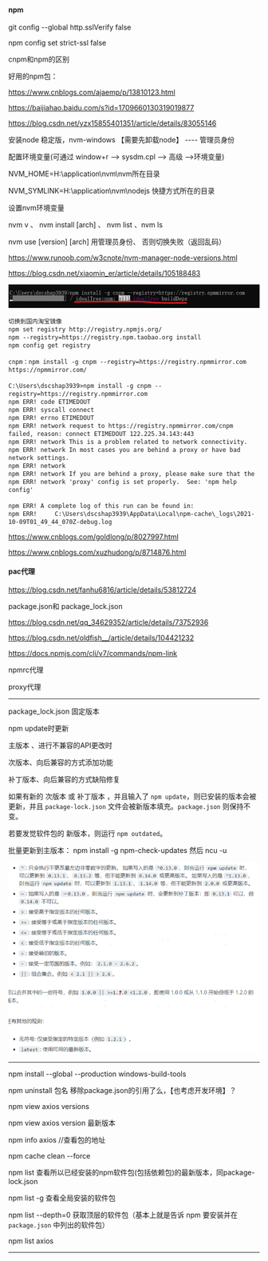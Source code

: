 #### npm
git config --global http.sslVerify false

npm config set strict-ssl false

cnpm和npm的区别

好用的npm包：

https://www.cnblogs.com/ajaemp/p/13810123.html

https://baijiahao.baidu.com/s?id=1709660130319019877

https://blog.csdn.net/yzx15855401351/article/details/83055146


安装node 稳定版，nvm-windows 【需要先卸载node】  ---- 管理员身份

配置环境变量(可通过 window+r —> sysdm.cpl —> 高级 —>环境变量)

 NVM_HOME=H:\application\nvm\nvm所在目录

 NVM_SYMLINK=H:\application\nvm\nodejs 快捷方式所在的目录

设置nvm环境变量

nvm v   、   nvm install <version> [arch] 、 nvm list <available>、nvm ls

nvm use [version] [arch] 用管理员身份、 否则切换失败（返回乱码）

https://www.runoob.com/w3cnote/nvm-manager-node-versions.html

https://blog.csdn.net/xiaomin_er/article/details/105188483

![logo](./images/npm_err1.png ':size=WIDTHxHEIGHT')

    切换到国内淘宝镜像
    npm set registry http://registry.npmjs.org/
    npm --registry=https://registry.npm.taobao.org install
    npm config get registry

    cnpm：npm install -g cnpm --registry=https://registry.npmmirror.com
    https://npmmirror.com/    
   
    C:\Users\dscshap3939>npm install -g cnpm --registry=https://registry.npmmirror.com
    npm ERR! code ETIMEDOUT
    npm ERR! syscall connect
    npm ERR! errno ETIMEDOUT
    npm ERR! network request to https://registry.npmmirror.com/cnpm failed, reason: connect ETIMEDOUT 122.225.34.143:443
    npm ERR! network This is a problem related to network connectivity.
    npm ERR! network In most cases you are behind a proxy or have bad network settings.
    npm ERR! network
    npm ERR! network If you are behind a proxy, please make sure that the
    npm ERR! network 'proxy' config is set properly.  See: 'npm help config'

    npm ERR! A complete log of this run can be found in:
    npm ERR!     C:\Users\dscshap3939\AppData\Local\npm-cache\_logs\2021-10-09T01_49_44_070Z-debug.log


https://www.cnblogs.com/goldlong/p/8027997.html

https://www.cnblogs.com/xuzhudong/p/8714876.html

#### pac代理

https://blog.csdn.net/fanhu6816/article/details/53812724

package.json和 package_lock.json

https://blog.csdn.net/qq_34629352/article/details/73752936

https://blog.csdn.net/oldfish__/article/details/104421232

https://docs.npmjs.com/cli/v7/commands/npm-link

npmrc代理

proxy代理

------------------------------------

package_lock.json 固定版本

npm update时更新

主版本  、进行不兼容的API更改时

次版本、向后兼容的方式添加功能

补丁版本、向后兼容的方式缺陷修复

如果有新的  次版本  或  补丁版本 ，并且输入了 `npm update`，则已安装的版本会被更新，并且 `package-lock.json` 文件会被新版本填充。`package.json` 则保持不变。

若要发觉软件包的  新版本，则运行 `npm outdated`。

批量更新到主版本： npm install -g npm-check-updates       然后  ncu  -u

![image-20211022142854866](./images/npm版本说明.png)

------------------------------

npm install --global --production windows-build-tools

npm uninstall 包名  移除package.json的引用了么，【也考虑开发环境】？

npm view axios versions

npm view axios version 最新版本

npm info axios  //查看包的地址

npm cache clean --force

npm list 查看所以已经安装的npm软件包(包括依赖包)的最新版本，同package-lock.json

npm list -g  查看全局安装的软件包

npm list --depth=0  获取顶层的软件包（基本上就是告诉 npm 要安装并在 `package.json` 中列出的软件包）

npm list axios

-------------

